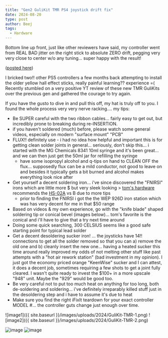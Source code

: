 ```yaml
---
title: "Gen2 GuliKit TMR PS4 joystick drift fix"
date: 2024-08-20
type: post
author: Beej
tags:
  - Hardware
---
```


Bottom line up front, just like other reviewers have said, my controller went from REAL BAD jitter on the right stick to absolute ZERO drift, pegging very very close to center w/o any tuning... super happy with the result!

([posted here](https://www.amazon.com/gp/customer-reviews/R8FIYBK1X56SJ/ref=cm_cr_dp_d_rvw_ttl?ie=UTF8&ASIN=B0D9Q16NJX))

I bricked two!! other PS5 controllers a few months back attempting to install the older yellow hall effect sticks, really painful learning?? experience =( Recently stumbled on a very positive YT review of these new TMR GuliKits over the previous gen and gathered the courage to try again.

If you have the gusto to dive in and pull this off, my hat is truly off to you. I found the whole process very very nerve racking.... my tips:
+ Be SUPER careful with the two ribbon cables... fairly easy to get out, but incredibly prone to breaking during re-INSERTION.
+ if you haven't soldered (much) before, please watch some general videos, especially on modern "surface mount" "PCB"
+ FLUX!! definitely use - i had no idea how helpful and important this is for getting clean solder joints in general... seriously, don't skip this... i started with the MG Chemicals 8341 10ml syringe and it's been great... and we can then just get the 50ml jar for refilling the syringe
  + have some isopropyl alcohol and q-tips on hand to CLEAN OFF the flux... supposedly flux can be a mild conductor, not good to leave on and besides it typically gets a bit burned and alcohol makes everything look nice after
+ Get yourself a decent soldering iron... i've since discovered the "FNIRSI" irons which are little more $ but very sleek looking > [tom's hardware](https://www.tomshardware.com/maker-stem/fnirsi-hs-02-review) recommends the [HS-02A](https://www.amazon.com/gp/product/B0DBLMH1HS) vs B due to more tips
  + prior to finding the FNIRSI i got the the WEP 926D iron station which was has very decent for me in that $50 range
+ Based on videos & my own experience, go with the "knife blade" shaped soldering tip or conical bevel (images below)... tom's favorite is the conical and i'll have to give that a try next time around
+ Doing some quick searching, 300 CELSIUS seems like a good safe starting point for typical lead solder
+ Get a decent desoldering sucker iron! ... the joysticks have 14!! connections to get all the solder removed so that you can a) remove the old one and b) cleanly insert the new one... having a heated sucker this time around really improved my odds of not melting other stuff like past attempts with a "hot air rework station" (bad investment in my opinion). I just got the economy priced orange "KeenWise" sucker and I can attest, it does a decent job, sometimes requiring a few shots to get a joint fully cleared. I wasn't quite ready to invest the $100+ in a more upscale "948" unit. Maybe the "929" would be good too.
+ Be very careful not to put too much heat on anything for too long, both de-soldering and soldering... i've definitely irreparably killed stuff just in the desoldering step and i have to assume it's due to heat
+ Make sure you find the right iFixIt teardown for your exact controller MODEL #... the controller guts change just enough over time.

![image1]({{ site.baseurl }}/images/uploads/2024/GuliKit-TMR-1.png)
![image2]({{ site.baseurl }}/images/uploads/2024/GuliKit-TMR-2.png)

![image](https://github.com/user-attachments/assets/aecb14d7-ac0f-462b-a5f6-767f4a219186)
![image](https://github.com/user-attachments/assets/8d2fe80f-d6a8-41c9-842b-f6ef930b897f)
